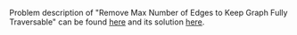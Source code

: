 Problem description of "Remove Max Number of Edges to Keep Graph Fully Traversable" can be found [here](https://leetcode.com/problems/remove-max-number-of-edges-to-keep-graph-fully-traversable/description/) and its solution [here](https://github.com/aurimas13/Solutions-To-Problems/blob/main/LeetCode/Python%20Solutions/Remove%20Max%20Number%20of%20Edges%20to%20Keep%20Graph%20Fully%20Traversable/remove.py).